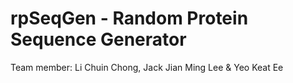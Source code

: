 # rpSeqGen - Random Protein Sequence Generator

Team member: Li Chuin Chong, Jack Jian Ming Lee & Yeo Keat Ee
